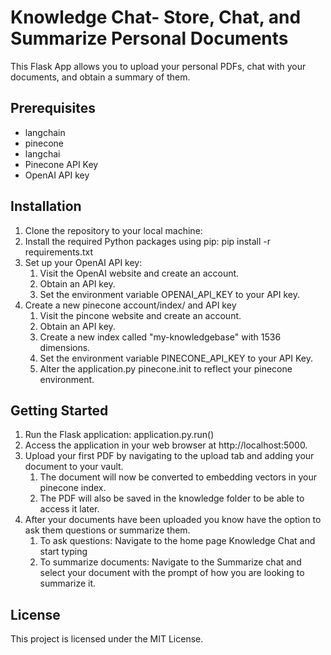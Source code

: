 # Knowledge Chat- Store, Chat, and Summarize Personal Documents 

This Flask App allows you to upload your personal PDFs, chat with your documents, and obtain a summary of them.

## Prerequisites
* langchain
* pinecone
* langchai
* Pinecone API Key
* OpenAI API key

## Installation
1. Clone the repository to your local machine:
2. Install the required Python packages using pip: pip install -r requirements.txt
3. Set up your OpenAI API key:
   1. Visit the OpenAI website and create an account.
   2. Obtain an API key.
   3. Set the environment variable OPENAI_API_KEY to your API key.
4. Create a new pinecone account/index/ and API key
   1. Visit the pincone website and create an account.
   2. Obtain an API key.
   3. Create a new index called "my-knowledgebase" with 1536 dimensions.
   4. Set the environment variable PINECONE_API_KEY to your API Key.
   5. Alter the application.py pinecone.init to reflect your pinecone environment. 

## Getting Started
1. Run the Flask application: application.py.run()
2. Access the application in your web browser at http://localhost:5000.
3. Upload your first PDF by navigating to the upload tab and adding your document to your vault.
   1. The document will now be converted to embedding vectors in your pinecone index.
   2. The PDF will also be saved in the knowledge folder to be able to access it later.
4. After your documents have been uploaded you know have the option to ask them questions or summarize them.
   1. To ask questions: Navigate to the home page Knowledge Chat and start typing
   2. To summarize documents: Navigate to the Summarize chat and select your document with the prompt of how you are looking to summarize it.

## License
This project is licensed under the MIT License.

